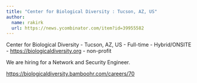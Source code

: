 ```yaml
---
title: "Center for Biological Diversity : Tucson, AZ, US"
author:
  name: rakirk
  url: https://news.ycombinator.com/item?id=39955582
---
```

Center for Biological Diversity - Tucson, AZ, US - Full-time - Hybrid&#x2F;ONSITE - <a href="https:&#x2F;&#x2F;biologicaldiversity.org" rel="nofollow">https:&#x2F;&#x2F;biologicaldiversity.org</a> - non-profit

We are hiring for a Network and Security Engineer.

<a href="https:&#x2F;&#x2F;biologicaldiversity.bamboohr.com&#x2F;careers&#x2F;70" rel="nofollow">https:&#x2F;&#x2F;biologicaldiversity.bamboohr.com&#x2F;careers&#x2F;70</a>
